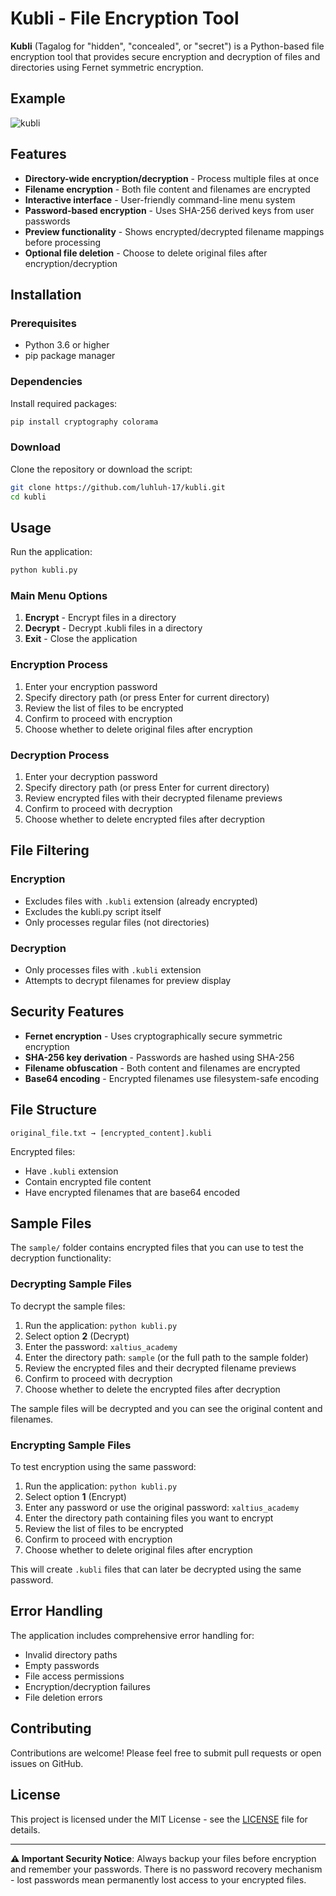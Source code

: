 # Kubli - File Encryption Tool

**Kubli** (Tagalog for "hidden", "concealed", or "secret") is a Python-based file encryption tool
that provides secure encryption and decryption of files and directories using Fernet symmetric
encryption.

## Example

![kubli](https://github.com/user-attachments/assets/5221b06e-7b8e-4dbf-823c-e7e316144d80)

## Features

- **Directory-wide encryption/decryption** - Process multiple files at once
- **Filename encryption** - Both file content and filenames are encrypted
- **Interactive interface** - User-friendly command-line menu system
- **Password-based encryption** - Uses SHA-256 derived keys from user passwords
- **Preview functionality** - Shows encrypted/decrypted filename mappings before processing
- **Optional file deletion** - Choose to delete original files after encryption/decryption

## Installation

### Prerequisites

- Python 3.6 or higher
- pip package manager

### Dependencies

Install required packages:

```bash
pip install cryptography colorama
```

### Download

Clone the repository or download the script:

```bash
git clone https://github.com/luhluh-17/kubli.git
cd kubli
```

## Usage

Run the application:

```bash
python kubli.py
```

### Main Menu Options

1. **Encrypt** - Encrypt files in a directory
2. **Decrypt** - Decrypt .kubli files in a directory
3. **Exit** - Close the application

### Encryption Process

1. Enter your encryption password
2. Specify directory path (or press Enter for current directory)
3. Review the list of files to be encrypted
4. Confirm to proceed with encryption
5. Choose whether to delete original files after encryption

### Decryption Process

1. Enter your decryption password
2. Specify directory path (or press Enter for current directory)
3. Review encrypted files with their decrypted filename previews
4. Confirm to proceed with decryption
5. Choose whether to delete encrypted files after decryption

## File Filtering

### Encryption

- Excludes files with `.kubli` extension (already encrypted)
- Excludes the kubli.py script itself
- Only processes regular files (not directories)

### Decryption

- Only processes files with `.kubli` extension
- Attempts to decrypt filenames for preview display

## Security Features

- **Fernet encryption** - Uses cryptographically secure symmetric encryption
- **SHA-256 key derivation** - Passwords are hashed using SHA-256
- **Filename obfuscation** - Both content and filenames are encrypted
- **Base64 encoding** - Encrypted filenames use filesystem-safe encoding

## File Structure

```
original_file.txt → [encrypted_content].kubli
```

Encrypted files:

- Have `.kubli` extension
- Contain encrypted file content
- Have encrypted filenames that are base64 encoded

## Sample Files

The `sample/` folder contains encrypted files that you can use to test the decryption functionality:

### Decrypting Sample Files

To decrypt the sample files:

1. Run the application: `python kubli.py`
2. Select option **2** (Decrypt)
3. Enter the password: `xaltius_academy`
4. Enter the directory path: `sample` (or the full path to the sample folder)
5. Review the encrypted files and their decrypted filename previews
6. Confirm to proceed with decryption
7. Choose whether to delete the encrypted files after decryption

The sample files will be decrypted and you can see the original content and filenames.

### Encrypting Sample Files

To test encryption using the same password:

1. Run the application: `python kubli.py`
2. Select option **1** (Encrypt)
3. Enter any password or use the original password: `xaltius_academy`
4. Enter the directory path containing files you want to encrypt
5. Review the list of files to be encrypted
6. Confirm to proceed with encryption
7. Choose whether to delete original files after encryption

This will create `.kubli` files that can later be decrypted using the same password.

## Error Handling

The application includes comprehensive error handling for:

- Invalid directory paths
- Empty passwords
- File access permissions
- Encryption/decryption failures
- File deletion errors

## Contributing

Contributions are welcome! Please feel free to submit pull requests or open issues on GitHub.

## License

This project is licensed under the MIT License - see the [LICENSE](LICENSE) file for details.

---

**⚠️ Important Security Notice**: Always backup your files before encryption and remember your
passwords. There is no password recovery mechanism - lost passwords mean permanently lost access to
your encrypted files.
